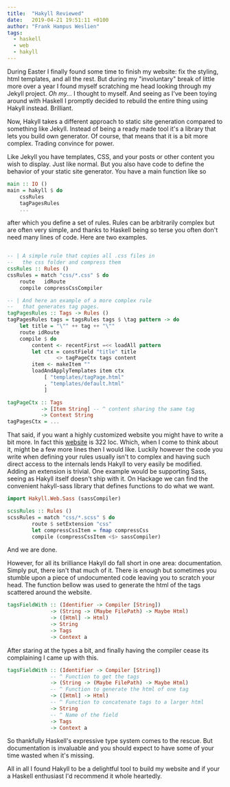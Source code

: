 ```yaml
---
title:  "Hakyll Reviewed"
date:   2019-04-21 19:51:11 +0100
author: "Frank Hampus Weslien"
tags: 
  - haskell
  - web
  - hakyll
---
```


During Easter I finally found some time to finish my website: fix the styling, html templates, and all the rest.
But during my "involuntary" break of little more over a year I found myself scratching me head looking through my Jekyll project.
*Oh my...* I thought to myself.
And seeing as I've been toying around with Haskell I promptly decided to rebuild the entire thing using Hakyll instead.
Brilliant.

<!--more-->

Now, Hakyll takes a different approach to static site generation compared to something like Jekyll.
Instead of being a ready made tool it's a library that lets you build own generator.
Of course, that means that it is a bit more complex.
Trading convince for power.

Like Jekyll you have templates, CSS, and your posts or other content you wish to display.
Just like normal.
But you also have code to define the behavior of your static site generator.
You have a main function like so

``` haskell
main :: IO ()
main = hakyll $ do
    cssRules
    tagPagesRules
    ...
```

after which you define a set of rules.
Rules can be arbitrarily complex but are often very simple, and thanks to Haskell being so terse you often don't need many lines of code.
Here are two examples.

``` haskell

-- | A simple rule that copies all .css files in 
--   the css folder and compress them
cssRules :: Rules ()
cssRules = match "css/*.css" $ do
    route   idRoute
    compile compressCssCompiler

-- | And here an example of a more complex rule 
--   that generates tag pages.
tagPagesRules :: Tags -> Rules ()
tagPagesRules tags = tagsRules tags $ \tag pattern -> do
    let title = "\"" ++ tag ++ "\""
    route idRoute
    compile $ do
        content <- recentFirst =<< loadAll pattern
        let ctx = constField "title" title
                <> tagPageCtx tags content
        item <- makeItem ""
        loadAndApplyTemplates item ctx
            [ "templates/tagPage.html"
            , "templates/default.html"
            ]

tagPageCtx :: Tags
           -> [Item String] -- ^ content sharing the same tag
           -> Context String
tagPagesCtx = ...
```

That said, if you want a highly customized website you might have to write a bit more.
In fact this [website](http://frankhampusweslien.com) is 322 loc. 
Which, when I come to think about it, might be a few more lines then I would like.
Luckily however the code you write when defining your rules usually isn't to complex and having such direct access to the internals lends Hakyll to very easily be modified.
Adding an extension is trivial.
One example would be supporting Sass, seeing as Hakyll itself doesn't ship with it.
On Hackage we can find the convenient hakyll-sass library that defines functions to do what we want.

``` Haskell
import Hakyll.Web.Sass (sassCompiler)

scssRules :: Rules ()
scssRules = match "css/*.scss" $ do
        route $ setExtension "css"
        let compressCssItem = fmap compressCss
        compile (compressCssItem <$> sassCompiler)

```
And we are done.

However, for all its brilliance Hakyll do fall short in one area: documentation.
Simply put, there isn't that much of it. 
There is enough but sometimes you stumble upon a piece of undocumented code leaving you to scratch your head.
The function bellow was used to generate the html of the tags scattered around the website.

``` haskell
tagsFieldWith :: (Identifier -> Compiler [String])
              -> (String -> (Maybe FilePath) -> Maybe Html) 
              -> ([Html] -> Html) 
              -> String 
              -> Tags
              -> Context a
```

After staring at the types a bit, and finally having the compiler cease its complaining I came up with this.

``` haskell
tagsFieldWith :: (Identifier -> Compiler [String])            
              -- ^ Function to get the tags
              -> (String -> (Maybe FilePath) -> Maybe Html)   
              -- ^ Function to generate the html of one tag
              -> ([Html] -> Html)                             
              -- ^ Function to concatenate tags to a larger html
              -> String                                       
              -- ^ Name of the field 
              -> Tags
              -> Context a
```

So thankfully Haskell's expressive type system comes to the rescue.
But documentation is invaluable and you should expect to have some of your time wasted when it's missing. 

All in all I found Hakyll to be a delightful tool to build my website and if your a Haskell enthusiast I'd recommend it whole heartedly. 


